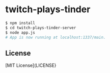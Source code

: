 twitch-plays-tinder
===
```sh
$ npm install
$ cd twitch-plays-tinder-server
$ node app.js
# App is now running at localhost:1337/main. 
```

## License
[MIT License](LICENSE}

